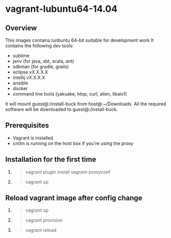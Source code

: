 # vagrant-lubuntu64-14.04

## Overview
This images contains lunbuntu 64-bit suitable for development work
It contains the following dev tools:
* sublime
* jenv (for java, sbt, scala, ant)
* sdkman (for gradle, grails)
* eclipse vX.X.X.X
* intellij vX.X.X.X
* ansible
* docker
* command line tools (yakuake, htop, curl, alien, libaio1)


It will mount guest@:/install-buck from host@:~/Downloads.
All the required software will be downloaded to guest@:/install-buck.


## Prerequisites
* Vagrant is installed
* cntlm is running on the host box if you're using the proxy


## Installation for the first time
1. > vagrant plugin install vagrant-proxyconf
2. > vagrant up

## Reload vagrant image after config change
1. > vagrant up
1. > vagrant provision
2. > vagrant reload
